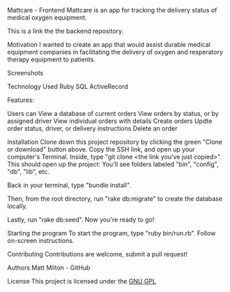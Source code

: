 
Mattcare - Frontend
Mattcare is an app for tracking the delivery status of medical oxygen equipment.

This is a link the the backend repository.

Motivation
I wanted to create an app that would assist durable medical equipment companies in facilitating the delivery of oxygen and resperatory therapy equipment to patients.

Screenshots

Technology Used
Ruby
SQL
ActiveRecord

Features:

Users can
View a database of current orders
View orders by status, or by assigned driver
View individual orders with details
Create orders
Updte order status, driver, or delivery instructions
Delete an order

Installation
Clone down this project repository by clicking the green "Clone or download" button above. Copy the SSH link, and open up your computer's Terminal. Inside, type "git clone <the link you've just copied>". This should open up the project: You'll see folders labeled "bin", "config", "db", "lib", etc.

Back in your terminal, type "bundle install".

Then, from the root directory, run "rake db:migrate" to create the database locally.

Lastly, run "rake db:seed". Now you're ready to go!

Starting the program
To start the program, type "ruby bin/run.rb". Follow on-screen instructions. 

Contributing
Contributions are welcome, submit a pull request!

Authors
Matt Milton - GitHub

License
This project is licensed under the [GNU GPL](https://www.gnu.org/licenses/gpl-3.0.en.html)